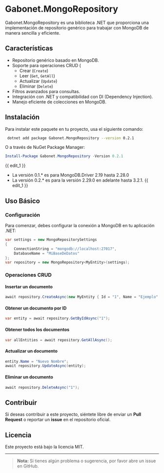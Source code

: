 # Gabonet.MongoRepository

Gabonet.MongoRepository es una biblioteca .NET que proporciona una implementación de repositorio genérico para trabajar con MongoDB de manera sencilla y eficiente.

## Características
- Repositorio genérico basado en MongoDB.
- Soporte para operaciones CRUD (
  - Crear (`Create`)
  - Leer (`Get`, `GetAll`)
  - Actualizar (`Update`)
  - Eliminar (`Delete`)
- Filtros avanzados para consultas.
- Integración con .NET y compatibilidad con DI (Dependency Injection).
- Manejo eficiente de colecciones en MongoDB.

## Instalación
Para instalar este paquete en tu proyecto, usa el siguiente comando:

```sh
 dotnet add package Gabonet.MongoRepository --version 0.2.1
```

O a través de NuGet Package Manager:

```powershell
Install-Package Gabonet.MongoRepository -Version 0.2.1
```

{{ edit_1 }}
- La versión 0.1.* es para MongoDB.Driver 2.19 hasta 2.28.0
- La versión 0.2.* es para la versión 2.29.0 en adelante hasta 3.2.1.
{{ edit_1 }}

## Uso Básico
### Configuración
Para comenzar, debes configurar la conexión a MongoDB en tu aplicación .NET:

```csharp
var settings = new MongoRepositorySettings
{
    ConnectionString = "mongodb://localhost:27017",
    DatabaseName = "MiBaseDeDatos"
};
var repository = new MongoRepository<MyEntity>(settings);
```

### Operaciones CRUD

#### Insertar un documento
```csharp
await repository.CreateAsync(new MyEntity { Id = "1", Name = "Ejemplo" });
```

#### Obtener un documento por ID
```csharp
var entity = await repository.GetByIdAsync("1");
```

#### Obtener todos los documentos
```csharp
var allEntities = await repository.GetAllAsync();
```

#### Actualizar un documento
```csharp
entity.Name = "Nuevo Nombre";
await repository.UpdateAsync(entity);
```

#### Eliminar un documento
```csharp
await repository.DeleteAsync("1");
```

## Contribuir
Si deseas contribuir a este proyecto, siéntete libre de enviar un **Pull Request** o reportar un **issue** en el repositorio oficial.

## Licencia
Este proyecto está bajo la licencia MIT.

---

> **Nota:** Si tienes algún problema o sugerencia, por favor abre un issue en GitHub.